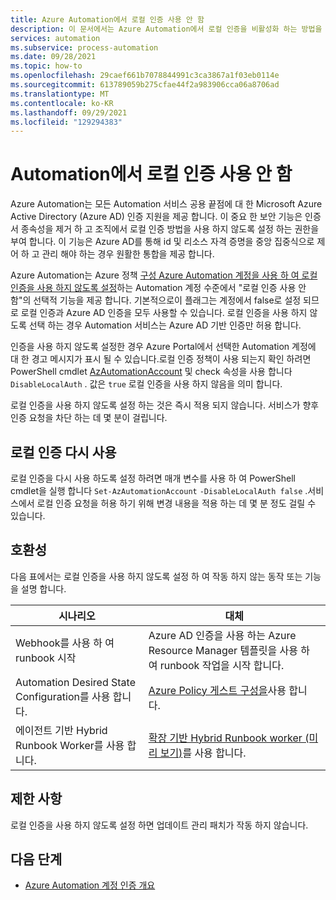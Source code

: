 ```yaml
---
title: Azure Automation에서 로컬 인증 사용 안 함
description: 이 문서에서는 Azure Automation에서 로컬 인증을 비활성화 하는 방법을 설명 합니다.
services: automation
ms.subservice: process-automation
ms.date: 09/28/2021
ms.topic: how-to
ms.openlocfilehash: 29caef661b7078844991c3ca3867a1f03eb0114e
ms.sourcegitcommit: 613789059b275cfae44f2a983906cca06a8706ad
ms.translationtype: MT
ms.contentlocale: ko-KR
ms.lasthandoff: 09/29/2021
ms.locfileid: "129294383"
---
```

# <a name="disable-local-authentication-in-automation"></a>Automation에서 로컬 인증 사용 안 함

Azure Automation는 모든 Automation 서비스 공용 끝점에 대 한 Microsoft Azure Active Directory (Azure AD) 인증 지원을 제공 합니다. 이 중요 한 보안 기능은 인증서 종속성을 제거 하 고 조직에서 로컬 인증 방법을 사용 하지 않도록 설정 하는 권한을 부여 합니다. 이 기능은 Azure AD를 통해 id 및 리소스 자격 증명을 중앙 집중식으로 제어 하 고 관리 해야 하는 경우 원활한 통합을 제공 합니다.

Azure Automation는 Azure 정책 [구성 Azure Automation 계정을 사용 하 여 로컬 인증을 사용 하지 않도록 설정](../automation/policy-reference.md#azure-automation)하는 Automation 계정 수준에서 "로컬 인증 사용 안 함"의 선택적 기능을 제공 합니다. 기본적으로이 플래그는 계정에서 false로 설정 되므로 로컬 인증과 Azure AD 인증을 모두 사용할 수 있습니다. 로컬 인증을 사용 하지 않도록 선택 하는 경우 Automation 서비스는 Azure AD 기반 인증만 허용 합니다.

인증을 사용 하지 않도록 설정한 경우 Azure Portal에서 선택한 Automation 계정에 대 한 경고 메시지가 표시 될 수 있습니다.로컬 인증 정책이 사용 되는지 확인 하려면 PowerShell cmdlet [AzAutomationAccount](/powershell/module/az.automation/get-azautomationaccount) 및 check 속성을 사용 합니다 `DisableLocalAuth` . 값은 `true` 로컬 인증을 사용 하지 않음을 의미 합니다.

로컬 인증을 사용 하지 않도록 설정 하는 것은 즉시 적용 되지 않습니다. 서비스가 향후 인증 요청을 차단 하는 데 몇 분이 걸립니다.
 
## <a name="re-enable-local-authentication"></a>로컬 인증 다시 사용

로컬 인증을 다시 사용 하도록 설정 하려면 매개 변수를 사용 하 여 PowerShell cmdlet을 실행 합니다 `Set-AzAutomationAccount` `-DisableLocalAuth false` .서비스에서 로컬 인증 요청을 허용 하기 위해 변경 내용을 적용 하는 데 몇 분 정도 걸릴 수 있습니다. 

## <a name="compatibility"></a>호환성

다음 표에서는 로컬 인증을 사용 하지 않도록 설정 하 여 작동 하지 않는 동작 또는 기능을 설명 합니다.

|시나리오 | 대체 |
|---|---|
|Webhook를 사용 하 여 runbook 시작 | Azure AD 인증을 사용 하는 Azure Resource Manager 템플릿을 사용 하 여 runbook 작업을 시작 합니다. |
|Automation Desired State Configuration를 사용 합니다.| [Azure Policy 게스트 구성을](/governance/policy/concepts/guest-configuration)사용 합니다.  |
|에이전트 기반 Hybrid Runbook Worker를 사용 합니다.| [확장 기반 Hybrid Runbook worker (미리 보기)](./extension-based-hybrid-runbook-worker-install.md)를 사용 합니다.|

## <a name="limitations"></a>제한 사항

로컬 인증을 사용 하지 않도록 설정 하면 업데이트 관리 패치가 작동 하지 않습니다.


## <a name="next-steps"></a>다음 단계
- [Azure Automation 계정 인증 개요](./automation-security-overview.md)